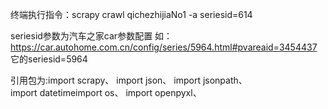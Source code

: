 终端执行指令：scrapy crawl qichezhijiaNo1 -a seriesid=614

seriesid参数为汽车之家car参数配置
如：https://car.autohome.com.cn/config/series/5964.html#pvareaid=3454437
它的seriesid=5964



引用包为:import scrapy、
import json、
import jsonpath、
import datetimeimport os、
import openpyxl、

